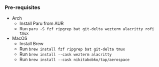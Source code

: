 ### Pre-requisites
- Arch
    - Install Paru from AUR
    - Run `paru -S fzf ripgrep bat git-delta wezterm alacritty rofi tmux`
- MacOS
    - Install Brew
    - Run `brew install fzf ripgrep bat git-delta tmux`
    - Run `brew install --cask wezterm alacritty`
    - Run `brew install --cask nikitabobko/tap/aerospace`
